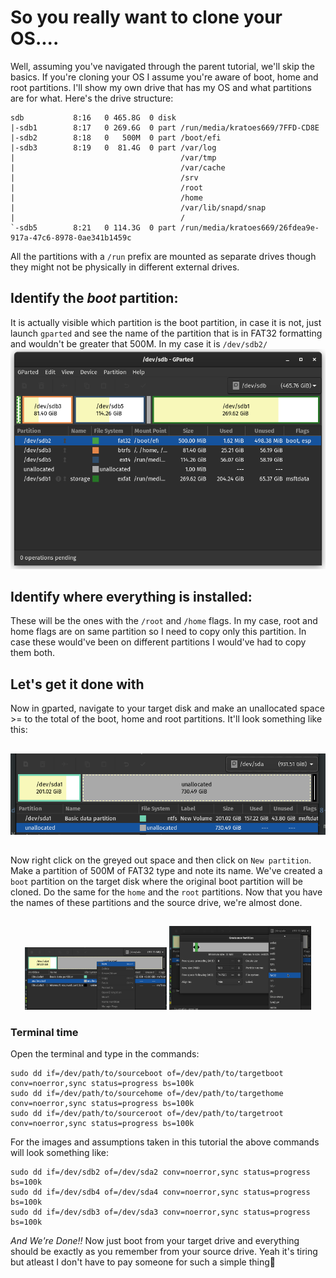 # So you really want to clone your OS....
Well, assuming you've navigated through the parent tutorial, we'll skip the basics. If you're cloning your OS I assume you're aware of boot, home and root partitions. I'll show my own drive that has my OS and what partitions are for what. Here's the drive structure:
```console
sdb           8:16   0 465.8G  0 disk 
|-sdb1        8:17   0 269.6G  0 part /run/media/kratoes669/7FFD-CD8E
|-sdb2        8:18   0   500M  0 part /boot/efi
|-sdb3        8:19   0  81.4G  0 part /var/log
|                                     /var/tmp
|                                     /var/cache
|                                     /srv
|                                     /root
|                                     /home
|                                     /var/lib/snapd/snap
|                                     /
`-sdb5        8:21   0 114.3G  0 part /run/media/kratoes669/26fdea9e-917a-47c6-8978-0ae341b1459c
```
All the partitions with a `/run` prefix are mounted as separate drives though they might not be physically in different external drives.

## Identify the *boot* partition:
It is actually visible which partition is the boot partition, in case it is not, just launch `gparted` and see the name of the partition that is in FAT32 formatting and wouldn't be greater that 500M. In my case it is `/dev/sdb2/`
![gparted_boot](../../../assets/gparted_boot.png)
## Identify where everything is installed:
These will be the ones with the `/root` and `/home` flags. In my case, root and home flags are on same partition so I need to copy only this partition. In case these would've been on different partitions I would've had to copy them both.
## Let's get it done with
Now in gparted, navigate to your target disk and make an unallocated space >= to the total of the boot, home and root partitions.
It'll look something like this:
##
![gparted_unallocated](../../../assets/gparted_unallocated.png)
##
Now right click on the greyed out space and then click on `New partition`. Make a partition of 500M of FAT32 type and note its name. We've created a `boot` partition on the target disk where the original boot partition will be cloned. Do the same for the `home` and the `root` partitions. Now that you have the names of these partitions and the source drive, we're almost done.


##

<div style="text-align:center">
  <img src="../../../assets/gparted_newpart.png" style="display:inline-block;width:45%">
  <img src="../../../assets/gparted_fat32.png" style="display:inline-block;width:45%">
</div>


### Terminal time
Open the terminal and type in the commands:
```console
sudo dd if=/dev/path/to/sourceboot of=/dev/path/to/targetboot conv=noerror,sync status=progress bs=100k
sudo dd if=/dev/path/to/sourcehome of=/dev/path/to/targethome conv=noerror,sync status=progress bs=100k
sudo dd if=/dev/path/to/sourceroot of=/dev/path/to/targetroot conv=noerror,sync status=progress bs=100k
```
For the images and assumptions taken in this tutorial the above commands will look something like:
```console
sudo dd if=/dev/sdb2 of=/dev/sda2 conv=noerror,sync status=progress bs=100k
sudo dd if=/dev/sdb4 of=/dev/sda4 conv=noerror,sync status=progress bs=100k
sudo dd if=/dev/sdb3 of=/dev/sda3 conv=noerror,sync status=progress bs=100k
```
*And We're Done!!*
Now just boot from your target drive and everything should be exactly as you remember from your source drive. Yeah it's tiring but atleast I don't have to pay someone for such a simple thing🥱
